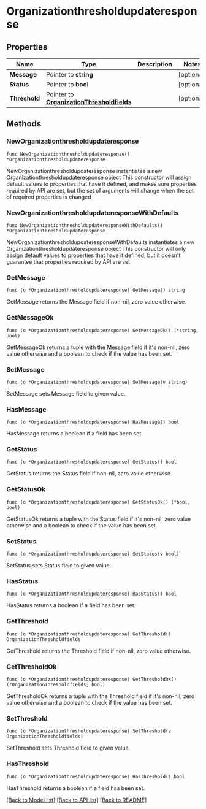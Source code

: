 # Organizationthresholdupdateresponse

## Properties

Name | Type | Description | Notes
------------ | ------------- | ------------- | -------------
**Message** | Pointer to **string** |  | [optional] 
**Status** | Pointer to **bool** |  | [optional] 
**Threshold** | Pointer to [**OrganizationThresholdfields**](OrganizationThresholdfields.md) |  | [optional] 

## Methods

### NewOrganizationthresholdupdateresponse

`func NewOrganizationthresholdupdateresponse() *Organizationthresholdupdateresponse`

NewOrganizationthresholdupdateresponse instantiates a new Organizationthresholdupdateresponse object
This constructor will assign default values to properties that have it defined,
and makes sure properties required by API are set, but the set of arguments
will change when the set of required properties is changed

### NewOrganizationthresholdupdateresponseWithDefaults

`func NewOrganizationthresholdupdateresponseWithDefaults() *Organizationthresholdupdateresponse`

NewOrganizationthresholdupdateresponseWithDefaults instantiates a new Organizationthresholdupdateresponse object
This constructor will only assign default values to properties that have it defined,
but it doesn't guarantee that properties required by API are set

### GetMessage

`func (o *Organizationthresholdupdateresponse) GetMessage() string`

GetMessage returns the Message field if non-nil, zero value otherwise.

### GetMessageOk

`func (o *Organizationthresholdupdateresponse) GetMessageOk() (*string, bool)`

GetMessageOk returns a tuple with the Message field if it's non-nil, zero value otherwise
and a boolean to check if the value has been set.

### SetMessage

`func (o *Organizationthresholdupdateresponse) SetMessage(v string)`

SetMessage sets Message field to given value.

### HasMessage

`func (o *Organizationthresholdupdateresponse) HasMessage() bool`

HasMessage returns a boolean if a field has been set.

### GetStatus

`func (o *Organizationthresholdupdateresponse) GetStatus() bool`

GetStatus returns the Status field if non-nil, zero value otherwise.

### GetStatusOk

`func (o *Organizationthresholdupdateresponse) GetStatusOk() (*bool, bool)`

GetStatusOk returns a tuple with the Status field if it's non-nil, zero value otherwise
and a boolean to check if the value has been set.

### SetStatus

`func (o *Organizationthresholdupdateresponse) SetStatus(v bool)`

SetStatus sets Status field to given value.

### HasStatus

`func (o *Organizationthresholdupdateresponse) HasStatus() bool`

HasStatus returns a boolean if a field has been set.

### GetThreshold

`func (o *Organizationthresholdupdateresponse) GetThreshold() OrganizationThresholdfields`

GetThreshold returns the Threshold field if non-nil, zero value otherwise.

### GetThresholdOk

`func (o *Organizationthresholdupdateresponse) GetThresholdOk() (*OrganizationThresholdfields, bool)`

GetThresholdOk returns a tuple with the Threshold field if it's non-nil, zero value otherwise
and a boolean to check if the value has been set.

### SetThreshold

`func (o *Organizationthresholdupdateresponse) SetThreshold(v OrganizationThresholdfields)`

SetThreshold sets Threshold field to given value.

### HasThreshold

`func (o *Organizationthresholdupdateresponse) HasThreshold() bool`

HasThreshold returns a boolean if a field has been set.


[[Back to Model list]](../README.md#documentation-for-models) [[Back to API list]](../README.md#documentation-for-api-endpoints) [[Back to README]](../README.md)


